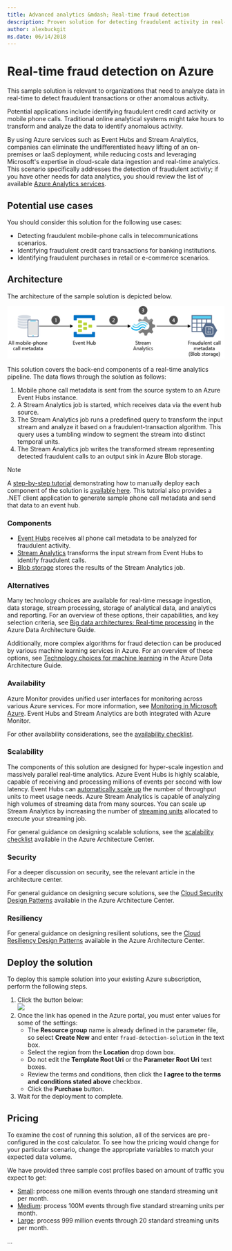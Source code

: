 ```yaml
---
title: Advanced analytics &mdash; Real-time fraud detection 
description: Proven solution for detecting fraudulent activity in real-time using Azure Event Hubs and Stream Analytics.
author: alexbuckgit
ms.date: 06/14/2018
---
```


# Real-time fraud detection on Azure

This sample solution is relevant to organizations that need to analyze data in real-time to detect fraudulent transactions or other anomalous activity.

Potential applications include identifying fraudulent credit card activity or mobile phone calls. Traditional online analytical systems might take hours to transform and analyze the data to identify anomalous activity. 

By using Azure services such as Event Hubs and Stream Analytics, companies can eliminate the undifferentiated heavy lifting of an on-premises or IaaS deployment, while reducing costs and leveraging Microsoft's expertise in cloud-scale data ingestion and real-time analytics. This scenario specifically addresses the detection of fraudulent activity; if you have other needs for data analytics, you should review the list of available [Azure Analytics services][product-category].

## Potential use cases

You should consider this solution for the following use cases:

* Detecting fraudulent mobile-phone calls in telecommunications scenarios.
* Identifying fraudulent credit card transactions for banking institutions.
* Identifying fraudulent purchases in retail or e-commerce scenarios.

## Architecture

The architecture of the sample solution is depicted below.

![Sample solution architecture for real-time fraud detection][architecture-diagram]

This solution covers the back-end components of a real-time analytics pipeline. The data flows through the solution as follows:

1. Mobile phone call metadata is sent from the source system to an Azure Event Hubs instance. 
2. A Stream Analytics job is started, which receives data via the event hub source.
3. The Stream Analytics job runs a predefined query to transform the input stream and analyze it based on a fraudulent-transaction algorithm. This query uses a tumbling window to segment the stream into distinct temporal units.
4. The Stream Analytics job writes the transformed stream representing detected fraudulent calls to an output sink in Azure Blob storage.

> [!NOTE]
> A [step-by-step tutorial][tutorial] demonstrating how to manually deploy each component of the solution is [available here][tutorial]. This tutorial also provides a .NET client application to generate sample phone call metadata and send that data to an event hub. 

### Components

* [Event Hubs][docs-event-hubs] receives all phone call metadata to be analyzed for fraudulent activity.
* [Stream Analytics][docs-stream-analytics] transforms the input stream from Event Hubs to identify fraudulent calls.
* [Blob storage][docs-blob-storage] stores the results of the Stream Analytics job.

### Alternatives

Many technology choices are available for real-time message ingestion, data storage, stream processing, storage of analytical data, and analytics and reporting. For an overview of these options, their capabilities, and key selection criteria, see [Big data architectures: Real-time processing](/azure/architecture/data-guide/technology-choices/real-time-ingestion) in the Azure Data Architecture Guide.

Additionally, more complex algorithms for fraud detection can be produced by various machine learning services in Azure. For an overview of these options, see [Technology choices for machine learning](/azure/architecture/data-guide/technology-choices/data-science-and-machine-learning) in the Azure Data Architecture Guide.

### Availability

Azure Monitor provides unified user interfaces for monitoring across various Azure services. For more information, see [Monitoring in Microsoft Azure](/azure/monitoring-and-diagnostics/monitoring-overview). Event Hubs and Stream Analytics are both integrated with Azure Monitor. 

For other availability considerations, see the [availability checklist][availability].

### Scalability

The components of this solution are designed for hyper-scale ingestion and massively parallel real-time analytics. Azure Event Hubs is highly scalable, capable of receiving and processing millions of events per second with low latency.  Event Hubs can [automatically scale up](/azure/event-hubs/event-hubs-auto-inflate) the number of throughput units to meet usage needs. Azure Stream Analytics is capable of analyzing high volumes of streaming data from many sources. You can scale up Stream Analytics by increasing the number of [streaming units](/azure/stream-analytics/stream-analytics-streaming-unit-consumption) allocated to execute your streaming job.

For general guidance on designing scalable solutions, see the [scalability checklist][scalability] available in the Azure Architecture Center.

### Security

For a deeper discussion on security, see the relevant article in the architecture center.

For general guidance on designing secure solutions, see the [Cloud Security Design Patterns][security] available in the Azure Architecture Center.

### Resiliency

For general guidance on designing resilient solutions, see the [Cloud Resiliency Design Patterns][resiliency] available in the Azure Architecture Center.

## Deploy the solution

To deploy this sample solution into your existing Azure subscription, perform the following steps.

1. Click the button below:<br><a href="https://portal.azure.com/#create/Microsoft.Template/uri/https%3A%2F%2Fraw.githubusercontent.com%2Fmspnp%2Farchitecture-center%2Fmaster%2Fsample-solutions%2Fadvanced-analytics%2Ffraud-detection%2Fazuredeploy.json" target="_blank"><img src="http://azuredeploy.net/deploybutton.png"/></a>
2. Once the link has opened in the Azure portal, you must enter values for some of the settings:   
   * The **Resource group** name is already defined in the parameter file, so select **Create New** and enter `fraud-detection-solution` in the text box.
   * Select the region from the **Location** drop down box.
   * Do not edit the **Template Root Uri** or the **Parameter Root Uri** text boxes.
   * Review the terms and conditions, then click the **I agree to the terms and conditions stated above** checkbox.
   * Click the **Purchase** button.
3. Wait for the deployment to complete.

## Pricing

To examine the cost of running this solution, all of the services are pre-configured in the cost calculator.  To see how the pricing would change for your particular scenario, change the appropriate variables to match your expected data volume.

We have provided three sample cost profiles based on amount of traffic you expect to get:

* [Small][small-pricing]: process one million events through one standard streaming unit per month.
* [Medium][medium-pricing]: process 100M events through five standard streaming units per month.
* [Large][large-pricing]: process 999 million events through 20 standard streaming units per month.

...

<!-- links -->
[product-category]: https://azure.microsoft.com/product-categories/analytics/
[tutorial]: /azure/stream-analytics/stream-analytics-real-time-fraud-detection
[small-pricing]: https://azure.com/e/74149ec312c049ccba79bfb3cfa67606
[medium-pricing]: https://azure.com/e/4fc94f7376de484d8ae67a6958cae60a
[large-pricing]: https://azure.com/e/7da8804396f9428a984578700003ba42
[architecture-diagram]: ./images/architecture-diagram-fraud-detection.png
[docs-event-hubs]: /azure/event-hubs/event-hubs-what-is-event-hubs
[docs-stream-analytics]: /azure/stream-analytics/stream-analytics-introduction
[docs-blob-storage]: /azure/storage/blobs/storage-blobs-introduction
[availability]: /azure/architecture/checklist/availability
[scalability]: /azure/architecture/checklist/scalability
[resiliency]: /azure/architecture/patterns/category/resiliency/
[security]: /azure/architecture/patterns/category/security